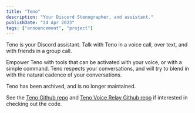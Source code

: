 ```yaml
---
title: "Teno"
description: "Your Discord Stenographer, and assistant."
publishDate: "24 Apr 2023"
tags: ["announcement", "project"]
---
```


Teno is your Discord assistant. Talk with Teno in a voice call, over text, and with friends in a group call.

Empower Teno with tools that can be activated with your voice, or with a simple command.
Teno respects your conversations, and will try to blend in with the natural cadence of your conversations.

Teno has been archived, and is no longer maintained.

See the [Teno Github repo](https://github.com/deablabs/teno) and [Teno Voice Relay Github repo](https://github.com/deablabs/teno-voice) if interested in checking out the code.
